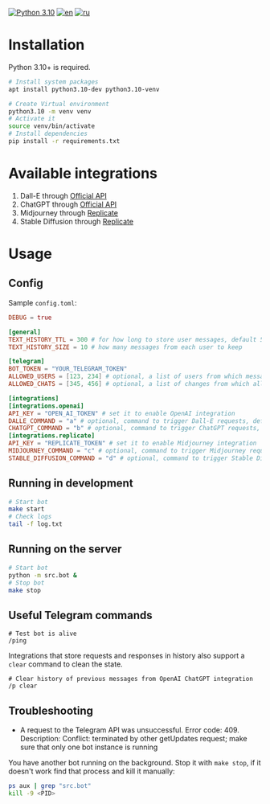 [![Python 3.10](https://img.shields.io/badge/python-3.10-blue.svg)](https://www.python.org/downloads/release/python-3100/)
[![en](https://img.shields.io/badge/lang-en-red.svg)](https://github.com/desprit/tg-ai-connector/blob/master/README.md)
[![ru](https://img.shields.io/badge/lang-ru-blue.svg)](https://github.com/desprit/tg-ai-connector/blob/master/README.ru.md)

# Installation

Python 3.10+ is required.

```sh
# Install system packages
apt install python3.10-dev python3.10-venv
```

```sh
# Create Virtual environment
python3.10 -m venv venv
# Activate it
source venv/bin/activate
# Install dependencies
pip install -r requirements.txt
```

# Available integrations

1. Dall-E through [Official API](https://beta.openai.com/docs/introduction)
2. ChatGPT through [Official API](https://beta.openai.com/docs/introduction)
3. Midjourney through [Replicate](https://replicate.com/tstramer/midjourney-diffusion)
4. Stable Diffusion through [Replicate](https://replicate.com/tstramer/midjourney-diffusion)

# Usage

## Config

Sample `config.toml`:

```toml
DEBUG = true

[general]
TEXT_HISTORY_TTL = 300 # for how long to store user messages, default 5 minutes
TEXT_HISTORY_SIZE = 10 # how many messages from each user to keep

[telegram]
BOT_TOKEN = "YOUR_TELEGRAM_TOKEN"
ALLOWED_USERS = [123, 234] # optional, a list of users from which messages are allowed
ALLOWED_CHATS = [345, 456] # optional, a list of changes from which all messages are allowed

[integrations]
[integrations.openai]
API_KEY = "OPEN_AI_TOKEN" # set it to enable OpenAI integration
DALLE_COMMAND = "a" # optional, command to trigger Dall-E requests, default "d"
CHATGPT_COMMAND = "b" # optional, command to trigger ChatGPT requests, default "p"
[integrations.replicate]
API_KEY = "REPLICATE_TOKEN" # set it to enable Midjourney integration
MIDJOURNEY_COMMAND = "c" # optional, command to trigger Midjourney requests, default "m"
STABLE_DIFFUSION_COMMAND = "d" # optional, command to trigger Stable Diffusion requests, default "s"
```

## Running in development

```sh
# Start bot
make start
# Check logs
tail -f log.txt
```

## Running on the server

```sh
# Start bot
python -m src.bot &
# Stop bot
make stop
```

## Useful Telegram commands

```
# Test bot is alive
/ping
```

Integrations that store requests and responses in history also support a `clear` command to clean the state.

```
# Clear history of previous messages from OpenAI ChatGPT integration
/p clear
```

## Troubleshooting

- A request to the Telegram API was unsuccessful. Error code: 409. Description: Conflict: terminated by other getUpdates request; make sure that only one bot instance is running

You have another bot running on the background. Stop it with `make stop`, if it doesn't work find that process and kill it manually:

```sh
ps aux | grep "src.bot"
kill -9 <PID>
```
